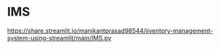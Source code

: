 # IMS
https://share.streamlit.io/manikantprasad98544/iiventory-management-system-using-streamlit/main/IMS.py
